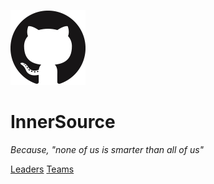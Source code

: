 ![logo](images/cover.png ':no-zoom')

# InnerSource

*Because, "none of us is smarter than all of us"*

[Leaders](/00_getting_started)
[Teams](/teams/00_getting_started)
